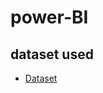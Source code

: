 # power-BI
## dataset used 
- <a href="https://github.com/rithika0327/power-BI/blob/main/patient_data_with_doctor_insurance.xlsx">Dataset</a>
